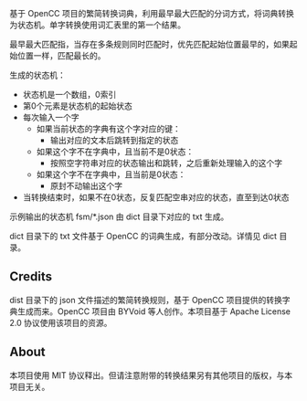 基于 OpenCC 项目的繁简转换词典，利用最早最大匹配的分词方式，将词典转换为状态机。单字转换使用词汇表里的第一个结果。

最早最大匹配指，当存在多条规则同时匹配时，优先匹配起始位置最早的，如果起始位置一样，匹配最长的。

生成的状态机：

* 状态机是一个数组，0索引
* 第0个元素是状态机的起始状态
* 每次输入一个字
    * 如果当前状态的字典有这个字对应的键：
        * 输出对应的文本后跳转到指定的状态
    * 如果这个字不在字典中，且当前不是0状态：
        * 按照空字符串对应的状态输出和跳转，之后重新处理输入的这个字
    * 如果这个字不在字典中，且当前是0状态：
        * 原封不动输出这个字
* 当转换结束时，如果不在0状态，反复匹配空串对应的状态，直至到达0状态

示例输出的状态机 fsm/\*.json 由 dict 目录下对应的 txt 生成。

dict 目录下的 txt 文件基于 OpenCC 的词典生成，有部分改动。详情见 dict 目录。

## Credits

dist 目录下的 json 文件描述的繁简转换规则，基于 OpenCC 项目提供的转换字典生成而来。OpenCC 项目由 BYVoid 等人创作。本项目基于 Apache License 2.0 协议使用该项目的资源。

## About

本项目使用 MIT 协议释出。但请注意附带的转换结果另有其他项目的版权，与本项目无关。
